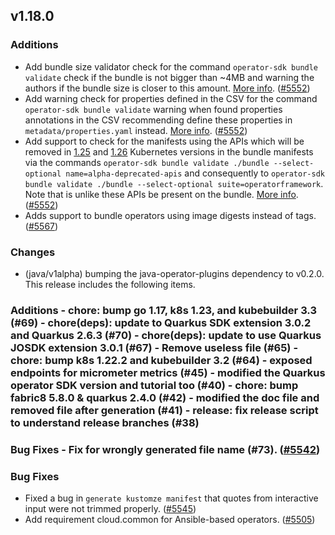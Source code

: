 ## v1.18.0

### Additions

- Add bundle size validator check for the command `operator-sdk bundle validate` check if the bundle is not bigger than ~4MB and warning the authors if the bundle size is closer to this amount. [More info](https://github.com/operator-framework/api/pull/210). ([#5552](https://github.com/graphitehealth/operator-sdk/pull/5552))
- Add warning check for properties defined in the CSV for the command `operator-sdk bundle validate` warning when found properties annotations in the CSV recommending define these properties in `metadata/properties.yaml` instead. [More info](https://github.com/operator-framework/api/pull/217). ([#5552](https://github.com/graphitehealth/operator-sdk/pull/5552))
- Add support to check for the manifests using the APIs which will be removed in [1.25](https://kubernetes.io/docs/reference/using-api/deprecation-guide/#v1-25) and [1.26](https://kubernetes.io/docs/reference/using-api/deprecation-guide/#v1-26) Kubernetes versions in the bundle manifests via the commands `operator-sdk bundle validate ./bundle --select-optional name=alpha-deprecated-apis` and consequently to `operator-sdk bundle validate ./bundle --select-optional suite=operatorframework`. Note that is unlike these APIs be present on the bundle. [More info](https://github.com/operator-framework/api/pull/208). ([#5552](https://github.com/graphitehealth/operator-sdk/pull/5552))
- Adds support to bundle operators using image digests instead of tags. ([#5567](https://github.com/graphitehealth/operator-sdk/pull/5567))

### Changes

- (java/v1alpha) bumping the java-operator-plugins dependency to v0.2.0. This release includes the following items.
### Additions - chore: bump go 1.17, k8s 1.23, and kubebuilder 3.3 (#69) - chore(deps): update to Quarkus SDK extension 3.0.2 and Quarkus 2.6.3 (#70) - chore(deps): update to use Quarkus JOSDK extension 3.0.1 (#67) - Remove useless file (#65) - chore: bump k8s 1.22.2 and kubebuilder 3.2 (#64) - exposed endpoints for micrometer metrics (#45) - modified the Quarkus operator SDK version and tutorial too (#40) - chore: bump fabric8 5.8.0 & quarkus 2.4.0 (#42) - modified the doc file and removed file after generation (#41) - release: fix release script to understand release branches (#38)
### Bug Fixes - Fix for wrongly generated file name (#73). ([#5542](https://github.com/graphitehealth/operator-sdk/pull/5542))

### Bug Fixes

- Fixed a bug in `generate kustomze manifest` that quotes from interactive input were not trimmed properly. ([#5545](https://github.com/graphitehealth/operator-sdk/pull/5545))
- Add requirement cloud.common for Ansible-based operators. ([#5505](https://github.com/graphitehealth/operator-sdk/pull/5505))
